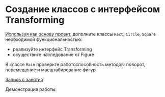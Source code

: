 # Создание классов с интерфейсом Transforming

[Используя как основу проект](https://github.com/ipetrushin/Figures), дополните классы `Rect`, `Circle`, `Square` 
необходимой функциональностью:

- реализуйте интерфейс Transforming
- осуществите наследование от Figure

В классе `Main` проверьте работоспособность методов: поворот, перемещение и масштабирование фигур

[Запись с занятия](https://youtu.be/iNY6EnWRSRs)

Демонстрация работы: